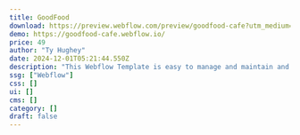 ```yaml
---
title: GoodFood
download: https://preview.webflow.com/preview/goodfood-cafe?utm_medium=preview_link&utm_source=designer&utm_content=goodfood-cafe&preview=3f88e25cdc5bf4d20a13b51ad2ea4ed3&locale=en&workflow=preview
demo: https://goodfood-cafe.webflow.io/
price: 49
author: "Ty Hughey"
date: 2024-12-01T05:21:44.550Z
description: "This Webflow Template is easy to manage and maintain and includes advanced Webflow interactions. Its stunning, minimalist design is perfect for any restaurant looking to showcase its locations and menu!"
ssg: ["Webflow"]
css: []
ui: []
cms: []
category: []
draft: false
---
```

